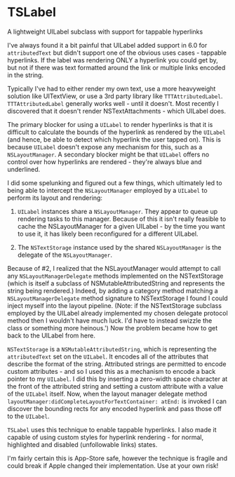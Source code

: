 # TSLabel
A lightweight UILabel subclass with support for tappable hyperlinks

I've always found it a bit painful that UILabel added support in 6.0 for `attributedText` but didn't support one of the obvious uses cases - tappable hyperlinks.  If the label was rendering ONLY a hyperlink you could get by, but not if there was text formatted around the link or multiple links encoded in the string.  

Typically I've had to either render my own text, use a more heavyweight solution like UITextView, or use a 3rd party library like `TTTAttributedLabel`.  `TTTAttributedLabel` generally works well - until it doesn't.  Most recently I discovered that it doesn't render NSTextAttachments - which UILabel does.

The primary blocker for using a `UILabel` to render hyperlinks is that it is difficult to calculate the bounds of the hyperlink as rendered by the `UILabel` (and hence, be able to detect which hyperlink the user tapped on).  This is because `UILabel` doesn't expose any mechanism for this, such as a `NSLayoutManager`.  A secondary blocker might be that `UILabel` offers no control over how hyperlinks are rendered - they're always blue and underlined.

I did some spelunking and figured out a few things, which ultimately led to being able to intercept the `NSLayoutManager` employed by a `UILabel` to perform its layout and rendering:

1. `UILabel` instances share a `NSLayoutManager`.  They appear to queue up rendering tasks to this manager.  Because of this it isn't really feasible to cache the NSLayoutManager for a given UILabel - by the time you want to use it, it has likely been reconfigured for a different UILabel.

2. The `NSTextStorage` instance used by the shared `NSLayoutManager` is the delegate of the `NSLayoutManager`.

Because of #2, I realized that the NSLayoutManager would attempt to call any `NSLayoutManagerDelegate` methods implemented on the NSTextStorage (which is itself a subclass of NSMutableAttributedString and represents the string being rendered.)  Indeed, by adding a category method matching a `NSLayoutManagerDelegate` method signature to  NSTextStorage I found I could inject myself into the layout pipeline.  (Note: if the NSTextStorage subclass employed by the UILabel already implemented my chosen delegate protocol method then I wouldn't have much luck.  I'd have to instead swizzle the class or something more heinous.')  Now the problem became how to get back to the UILabel from here.

`NSTextStorage` is a `NSMutableAttributedString`, which is representing the `attributedText` set on the `UILabel`.  It encodes all of the attributes that describe the format of the string.  Attributed strings are permitted to encode custom attributes - and so I used this as a mechanism to encode a back pointer to my `UILabel`.  I did this by inserting a zero-width space character at the front of the attributed string and setting a custom attribute with a value of the `UILabel` itself.  Now, when the layout manager delegate method `layoutManager:didCompleteLayoutForTextContainer: atEnd:` is invoked I can discover the bounding rects for any encoded hyperlink and pass those off to the `UILabel`.

`TSLabel` uses this technique to enable tappable hyperlinks.  I also made it capable of using custom styles for hyperlink rendering - for normal, highlighted and disabled (unfollowable links) states.  

I'm fairly certain this is App-Store safe, however the technique is fragile and could break if Apple changed their implementation.  Use at your own risk!